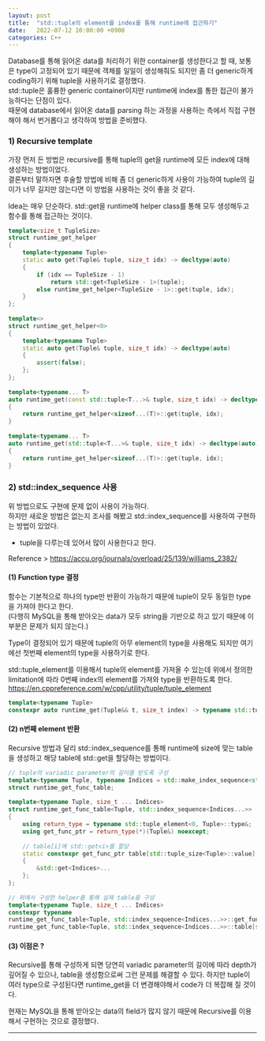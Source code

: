 ```yaml
---
layout: post
title:  "std::tuple의 element를 index를 통해 runtime에 접근하기"
date:   2022-07-12 10:00:00 +0900
categories: C++
---
```

Database를 통해 읽어온 data를 처리하기 위한 container를 생성한다고 할 때, 보통은 type이 고정되어 있기 때문에 객체를 일일이 생성해줘도 되지만 좀 더 generic하게 coding하기 위해 tuple을 사용하기로 결정했다.  
std::tuple은 훌륭한 generic container이지만 runtime에 index를 통한 접근이 불가능하다는 단점이 있다.  
때문에 database에서 읽어온 data를 parsing 하는 과정을 사용하는 측에서 직접 구현해야 해서 번거롭다고 생각하여 방법을 준비했다.  
  
### 1) Recursive template
가장 먼저 든 방법은 recursive를 통해 tuple의 get을 runtime에 모든 index에 대해 생성하는 방법이었다.  
결론부터 말하자면 후술할 방법에 비해 좀 더 generic하게 사용이 가능하여 tuple의 길이가 너무 길지만 않는다면 이 방법을 사용하는 것이 좋을 것 같다.
  
Idea는 매우 단순하다. std::get을 runtime에 helper class를 통해 모두 생성해두고 함수를 통해 접근하는 것이다.
```cpp
template<size_t TupleSize>
struct runtime_get_helper
{
    template<typename Tuple>
    static auto get(Tuple& tuple, size_t idx) -> decltype(auto)
    {
        if (idx == TupleSize - 1)
            return std::get<TupleSize - 1>(tuple);
        else runtime_get_helper<TupleSize - 1>::get(tuple, idx);
    }
};
  
template<>
struct runtime_get_helper<0>
{
    template<typename Tuple>
    static auto get(Tuple& tuple, size_t idx) -> decltype(auto)
    {
        assert(false);
    };
};
  
template<typename... T>
auto runtime_get(const std::tuple<T...>& tuple, size_t idx) -> decltype(auto)
{
    return runtime_get_helper<sizeof...(T)>::get(tuple, idx);
}
  
template<typename... T>
auto runtime_get(std::tuple<T...>& tuple, size_t idx) -> decltype(auto)
{
    return runtime_get_helper<sizeof...(T)>::get(tuple, idx);
}
```
  
### 2) std::index_sequence 사용
위 방법으로도 구현에 문제 없이 사용이 가능하다.  
하지만 새로운 방법은 없는지 조사를 해봤고 std::index_sequence를 사용하여 구현하는 방법이 있었다.  
- tuple을 다루는데 있어서 많이 사용한다고 한다.  
  
Reference > <https://accu.org/journals/overload/25/139/williams_2382/>  
  
#### (1) Function type 결정
함수는 기본적으로 하나의 type만 반환이 가능하기 때문에 tuple이 모두 동일한 type을 가져야 한다고 한다.  
(다행히 MySQL을 통해 받아오는 data가 모두 string을 기반으로 하고 있기 때문에 이 부분은 문제가 되지 않는다.)
  
Type이 결정되어 있기 때문에 tuple의 아무 element의 type을 사용해도 되지만 여기에선 첫번째 element의 type을 사용하기로 한다.  
  
std::tuple_element를 이용해서 tuple의 element를 가져올 수 있는데 위에서 정의한 limitation에 따라 0번째 index의 element를 가져와 type을 반환하도록 한다.  
<https://en.cppreference.com/w/cpp/utility/tuple/tuple_element>  
  
```cpp
template<typename Tuple>
constexpr auto runtime_get(Tuple&& t, size_t index) -> typename std::tuple_element<0, typename std::remove_reference<Tuple>::type>::type&;
```
  
#### (2) n번째 element 반환
Recursive 방법과 달리 std::index_sequence를 통해 runtime에 size에 맞는 table을 생성하고 해당 table에 std::get을 할당하는 방법이다.
  
```cpp
// tuple의 variadic parameter의 길이를 받도록 구성
template<typename Tuple, typename Indices = std::make_index_sequence<std::tuple_size<Tuple>::value>>
struct runtime_get_func_table;
  
template<typename Tuple, size_t ... Indices>
struct runtime_get_func_table<Tuple, std::index_sequence<Indices...>>
{
    using return_type = typename std::tuple_element<0, Tuple>::type&;
    using get_func_ptr = return_type(*)(Tuple&) noexcept;
  
    // table[i]에 std::get<i>를 할당
    static constexpr get_func_ptr table[std::tuple_size<Tuple>::value] =
    {
        &std::get<Indices>...
    };
};
  
// 위에서 구성한 helper를 통해 실제 table을 구성
template<typename Tuple, size_t ... Indices>
constexpr typename
runtime_get_func_table<Tuple, std::index_sequence<Indices...>>::get_func_ptr
runtime_get_func_table<Tuple, std::index_sequence<Indices...>>::table[std::tuple_size<Tuple>::value];
```
  
#### (3) 이점은 ?
Recursive를 통해 구성하게 되면 당연히 variadic parameter의 길이에 따라 depth가 깊어질 수 있으나, table을 생성함으로써 그런 문제를 해결할 수 있다.
하지만 tuple이 여러 type으로 구성된다면 runtime_get을 더 변경해야해서 code가 더 복잡해 질 것이다.
  
현재는 MySQL을 통해 받아오는 data의 field가 많지 않기 때문에 Recursive를 이용해서 구현하는 것으로 결정했다.
  
***
  